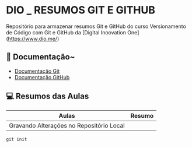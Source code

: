 
# DIO _ RESUMOS GIT E GITHUB

Repositório para armazenar resumos Git e GitHub do curso Versionamento de Código com Git e GitHub da [Digital Inoovation One] (https://www.dio.me/)

## 🎁 Documentação~
- [Documentação Git](https://git.scm.com/doc)
- [Documentação GitHub](https://docs.github.com)

## 💻 Resumos das Aulas

| Aulas | Resumo |
|-------| --------|
| Gravando Alterações no Repositório Local |

```
git init 
```
